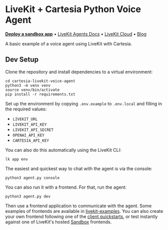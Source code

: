 <!--<a href="https://livekit.io/">
  <img src="./.github/assets/livekit-mark.png" alt="LiveKit logo" width="100" height="100">
</a> -->

# LiveKit + Cartesia Python Voice Agent

<p>
  <a href="https://cloud.livekit.io/projects/p_/sandbox"><strong>Deploy a sandbox app</strong></a>
  •
  <a href="https://docs.livekit.io/agents/overview/">LiveKit Agents Docs</a>
  •
  <a href="https://livekit.io/cloud">LiveKit Cloud</a>
  •
  <a href="https://blog.livekit.io/">Blog</a>
</p>

A basic example of a voice agent using LiveKit with Cartesia.

## Dev Setup

Clone the repository and install dependencies to a virtual environment:

```console
cd cartesia-livekit-voice-agent
python3 -m venv venv
source venv/bin/activate
pip install -r requirements.txt
```

Set up the environment by copying `.env.example` to `.env.local` and filling in the required values:

- `LIVEKIT_URL`
- `LIVEKIT_API_KEY`
- `LIVEKIT_API_SECRET`
- `OPENAI_API_KEY`
- `CARTESIA_API_KEY`

You can also do this automatically using the LiveKit CLI:

```console
lk app env
```

The easiest and quickest way to chat with the agent is via the console:

```console
python3 agent.py console
```

You can also run it with a frontend. For that, run the agent:

```console
python3 agent.py dev
```

Then use a frontend application to communicate with the agent. Some examples of frontends are available in [livekit-examples](https://github.com/livekit-examples/). You can also create your own frontend following one of the [client quickstarts](https://docs.livekit.io/realtime/quickstarts/), or test instantly against one of LiveKit's hosted [Sandbox](https://cloud.livekit.io/projects/p_/sandbox) frontends.
